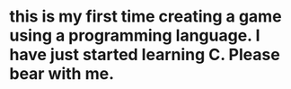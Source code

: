 # this is my first time creating a game using a programming language. I have just started learning C. Please bear with me.
